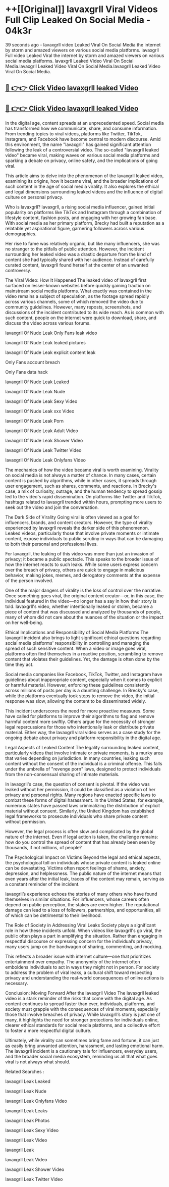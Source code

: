 # ++[[Original]] lavaxgrll Viral Videos Full Clip Leaked On Social Media - 04k3r<br>

39 seconds ago - lavaxgrll video Leaked Viral On Social Media the internet by storm and amazed viewers on various social media platforms.
lavaxgrll Full video Leaked Viral the internet by storm and amazed viewers on various social media platforms. lavaxgrll Leaked Video Viral On Social Media.lavaxgrll Leaked Video Viral On Social Media.lavaxgrll Leaked Video Viral On Social Media.<br>


## [🔴 👉👉 Click Video lavaxgrll leaked Video ](https://onlyclips.site?title=lavaxgrll&ref=git)

## [🔴 👉👉 Click Video lavaxgrll leaked Video ](https://onlyclips.site?title=lavaxgrll&ref=git)

In the digital age, content spreads at an unprecedented speed. Social media has transformed how we communicate, share, and consume information. From trending topics to viral videos, platforms like Twitter, TikTok, Instagram, and Facebook have become central to modern discourse. Amid this environment, the name "lavaxgrll" has gained significant attention following the leak of a controversial video. The so-called "lavaxgrll leaked video" became viral, making waves on various social media platforms and sparking a debate on privacy, online safety, and the implications of going viral.

This article aims to delve into the phenomenon of the lavaxgrll leaked video, examining its origins, how it became viral, and the broader implications of such content in the age of social media virality. It also explores the ethical and legal dimensions surrounding leaked videos and the influence of digital culture on personal privacy.

Who is lavaxgrll?
lavaxgrll, a rising social media influencer, gained initial popularity on platforms like TikTok and Instagram through a combination of lifestyle content, fashion posts, and engaging with her growing fan base. With social media as her primary platform, Brecky had built a reputation as a relatable yet aspirational figure, garnering followers across various demographics.

Her rise to fame was relatively organic, but like many influencers, she was no stranger to the pitfalls of public attention. However, the incident surrounding her leaked video was a drastic departure from the kind of content she had typically shared with her audience. Instead of carefully curated content, lavaxgrll found herself at the center of an unwanted controversy.

The Viral Video: How It Happened
The leaked video of lavaxgrll first surfaced on lesser-known websites before quickly gaining traction on mainstream social media platforms. What exactly was contained in the video remains a subject of speculation, as the footage spread rapidly across various channels, some of which removed the video due to community guidelines. However, many reposts, screenshots, and discussions of the incident contributed to its wide reach. As is common with such content, people on the internet were quick to download, share, and discuss the video across various forums.

lavaxgrll Of Nude Leak Only Fans leak video

lavaxgrll Of Nude Leak leaked pictures

lavaxgrll Of Nude Leak explicit content leak

Only Fans account breach

Only Fans data hack

lavaxgrll Of Nude Leak Leaked

lavaxgrll Of Nude Leak Nude

lavaxgrll Of Nude Leak Sexy Video

lavaxgrll Of Nude Leak xxx Video

lavaxgrll Of Nude Leak Porn

lavaxgrll Of Nude Leak Adult Video

lavaxgrll Of Nude Leak Shower Video

lavaxgrll Of Nude Leak Twitter Video

lavaxgrll Of Nude Leak Onlyfans Video

The mechanics of how the video became viral is worth examining. Virality on social media is not always a matter of chance. In many cases, certain content is pushed by algorithms, while in other cases, it spreads through user engagement, such as shares, comments, and reactions. In Brecky's case, a mix of curiosity, outrage, and the human tendency to spread gossip led to the video's rapid dissemination. On platforms like Twitter and TikTok, hashtags related to lavaxgrll trended within hours, prompting more users to seek out the video and join the conversation.

The Dark Side of Virality
Going viral is often viewed as a goal for influencers, brands, and content creators. However, the type of virality experienced by lavaxgrll reveals the darker side of this phenomenon. Leaked videos, particularly those that involve private moments or intimate content, expose individuals to public scrutiny in ways that can be damaging to both their personal and professional lives.

For lavaxgrll, the leaking of this video was more than just an invasion of privacy; it became a public spectacle. This speaks to the broader issue of how the internet reacts to such leaks. While some users express concern over the breach of privacy, others are quick to engage in malicious behavior, making jokes, memes, and derogatory comments at the expense of the person involved.

One of the major dangers of virality is the loss of control over the narrative. Once something goes viral, the original content creator—or, in this case, the individual featured in the video—no longer has a say in how their story is told. lavaxgrll's video, whether intentionally leaked or stolen, became a piece of content that was discussed and analyzed by thousands of people, many of whom did not care about the nuances of the situation or the impact on her well-being.

Ethical Implications and Responsibility of Social Media Platforms
The lavaxgrll incident also brings to light significant ethical questions regarding social media platforms' responsibility in controlling and managing the spread of such sensitive content. When a video or image goes viral, platforms often find themselves in a reactive position, scrambling to remove content that violates their guidelines. Yet, the damage is often done by the time they act.

Social media companies like Facebook, TikTok, Twitter, and Instagram have guidelines about inappropriate content, especially when it comes to explicit or harmful material. However, enforcing these guidelines consistently across millions of posts per day is a daunting challenge. In Brecky's case, while the platforms eventually took steps to remove the video, the initial response was slow, allowing the content to be disseminated widely.

This incident underscores the need for more proactive measures. Some have called for platforms to improve their algorithms to flag and remove harmful content more swiftly. Others argue for the necessity of stronger legal repercussions for those who intentionally leak or distribute private material. Either way, the lavaxgrll viral video serves as a case study for the ongoing debate about privacy and platform responsibility in the digital age.

Legal Aspects of Leaked Content
The legality surrounding leaked content, particularly videos that involve intimate or private moments, is a murky area that varies depending on jurisdiction. In many countries, leaking such content without the consent of the individual is a criminal offense. This falls under the umbrella of "revenge porn" laws, designed to protect individuals from the non-consensual sharing of intimate materials.

In lavaxgrll's case, the question of consent is pivotal. If the video was leaked without her permission, it could be classified as a violation of her privacy and personal rights. Many regions have enacted specific laws to combat these forms of digital harassment. In the United States, for example, numerous states have passed laws criminalizing the distribution of explicit material without consent. Similarly, the United Kingdom has established legal frameworks to prosecute individuals who share private content without permission.

However, the legal process is often slow and complicated by the global nature of the internet. Even if legal action is taken, the challenge remains: how do you control the spread of content that has already been seen by thousands, if not millions, of people?

The Psychological Impact on Victims
Beyond the legal and ethical aspects, the psychological toll on individuals whose private content is leaked online can be devastating. Victims often report feelings of shame, anxiety, depression, and helplessness. The public nature of the internet means that even years after the initial leak, traces of the content may remain, serving as a constant reminder of the incident.

lavaxgrll’s experience echoes the stories of many others who have found themselves in similar situations. For influencers, whose careers often depend on public perception, the stakes are even higher. The reputational damage can lead to a loss of followers, partnerships, and opportunities, all of which can be detrimental to their livelihood.

The Role of Society in Addressing Viral Leaks
Society plays a significant role in how these incidents unfold. When videos like lavaxgrll's go viral, the public often plays a part in amplifying the situation. Rather than engaging in respectful discourse or expressing concern for the individual’s privacy, many users jump on the bandwagon of sharing, commenting, and mocking.

This reflects a broader issue with internet culture—one that prioritizes entertainment over empathy. The anonymity of the internet often emboldens individuals to act in ways they might not in person. For society to address the problem of viral leaks, a cultural shift toward respecting privacy and understanding the real-world consequences of online actions is necessary.

Conclusion: Moving Forward After the lavaxgrll Video
The lavaxgrll leaked video is a stark reminder of the risks that come with the digital age. As content continues to spread faster than ever, individuals, platforms, and society must grapple with the consequences of viral moments, especially those that involve breaches of privacy. While lavaxgrll’s story is just one of many, it highlights the need for stronger protections for individuals online, clearer ethical standards for social media platforms, and a collective effort to foster a more respectful digital culture.

Ultimately, while virality can sometimes bring fame and fortune, it can just as easily bring unwanted attention, harassment, and lasting emotional harm. The lavaxgrll incident is a cautionary tale for influencers, everyday users, and the broader social media ecosystem, reminding us all that what goes viral is not always what should.

Related Searches :

lavaxgrll Leak Leaked

lavaxgrll Leak Nude

lavaxgrll Leak Onlyfans Video

lavaxgrll Leak Leaks

lavaxgrll Leak Photos

lavaxgrll Leak Sexy Video

lavaxgrll Leak Video

lavaxgrll Leak

lavaxgrll Leak Video

lavaxgrll Leak Shower Video

lavaxgrll Leak Twitter Video

